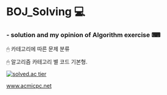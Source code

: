 # BOJ_Solving 💻

### - solution and my opinion of Algorithm exercise ⌨
 🖱 카테고리에 따른 문제 분류
 
 🖱 알고리즘 카테고리 별 코드 기본형.
 
  [![solved.ac tier](http://mazassumnida.wtf/api/generate_badge?boj=wjdgurrj)](https://solved.ac/wjdgurrj)
  
  www.acmicpc.net
